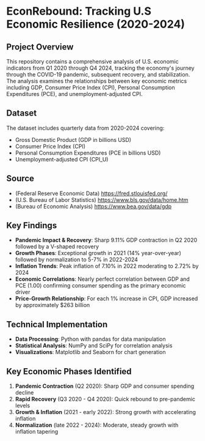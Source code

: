 # EconRebound: Tracking U.S Economic Resilience (2020-2024)

## Project Overview
This repository contains a comprehensive analysis of U.S. economic indicators from Q1 2020 through Q4 2024, tracking the economy's journey through the COVID-19 pandemic, subsequent recovery, and stabilization. The analysis examines the relationships between key economic metrics including GDP, Consumer Price Index (CPI), Personal Consumption Expenditures (PCE), and unemployment-adjusted CPI.

## Dataset
The dataset includes quarterly data from 2020-2024 covering:
- Gross Domestic Product (GDP in billions USD)
- Consumer Price Index (CPI)
- Personal Consumption Expenditures (PCE in billions USD)
- Unemployment-adjusted CPI (CPI_U)
  
## Source
- (Federal Reserve Economic Data) https://fred.stlouisfed.org/
- (U.S. Bureau of Labor Statistics) https://www.bls.gov/data/home.htm
- (Bureau of Economic Analysis) https://www.bea.gov/data/gdp

## Key Findings
- **Pandemic Impact & Recovery**: Sharp 9.11% GDP contraction in Q2 2020 followed by a V-shaped recovery
- **Growth Phases**: Exceptional growth in 2021 (14% year-over-year) followed by normalization to 5-7% in 2022-2024
- **Inflation Trends**: Peak inflation of 7.10% in 2022 moderating to 2.72% by 2024
- **Economic Correlations**: Nearly perfect correlation between GDP and PCE (1.00) confirming consumer spending as the primary economic driver
- **Price-Growth Relationship**: For each 1% increase in CPI, GDP increased by approximately $263 billion


## Technical Implementation
- **Data Processing**: Python with pandas for data manipulation
- **Statistical Analysis**: NumPy and SciPy for correlation analysis
- **Visualizations**: Matplotlib and Seaborn for chart generation

## Key Economic Phases Identified
1. **Pandemic Contraction** (Q2 2020): Sharp GDP and consumer spending decline
2. **Rapid Recovery** (Q3 2020 - Q4 2020): Quick rebound to pre-pandemic levels
3. **Growth & Inflation** (2021 - early 2022): Strong growth with accelerating inflation
4. **Normalization** (late 2022 - 2024): Moderate, steady growth with inflation tapering
